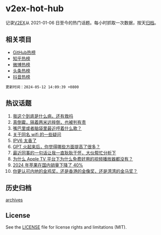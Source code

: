 # v2ex-hot-hub

 记录[V2EX](https://www.v2ex.com/)从 2021-01-06 日至今的热门话题。每小时抓取一次数据，按天[归档](archives)。
 
 ## 相关项目

- [GitHub热榜](https://github.com/snaildev/github-hot-hub)
- [知乎热榜](https://github.com/snaildev/zhihu-hot-hub)
- [微博热榜](https://github.com/snaildev/weibo-hot-hub)
- [头条热榜](https://github.com/snaildev/toutiao-hot-hub)
- [抖音热榜](https://github.com/snaildev/douyin-hot-hub)


 `更新时间：2024-05-12 14:09:39 +0800`

## 热议话题

1. [我这个到底是什么病，还有救吗](https://www.v2ex.com/t/1039841)
1. [真倒霉，隔着两米远摔倒，也被判有责](https://www.v2ex.com/t/1039824)
1. [嘴巴里或者脑袋里最近哼着什么歌？](https://www.v2ex.com/t/1039800)
1. [关于同名 wifi 的一些疑问](https://www.v2ex.com/t/1039835)
1. [IPV6 太香了](https://www.v2ex.com/t/1039867)
1. [GPT 火起来后，你觉得哪些方面提高了很多？](https://www.v2ex.com/t/1039809)
1. [最近同事的一句话让我一直耿耿于怀，大伙帮忙分析下](https://www.v2ex.com/t/1039891)
1. [为什么 Apple TV 平台下为什么免费好用的视频播放器都没有？](https://www.v2ex.com/t/1039833)
1. [2024 年苹果在国内销量下降了 40%](https://www.v2ex.com/t/1039918)
1. [你更认可内地的金鸡奖，还是香港的金像奖，还是湾湾的金马奖？](https://www.v2ex.com/t/1039793)

## 历史归档

[archives](archives)

## License

See the [LICENSE](LICENSE) file for license rights and limitations (MIT).
